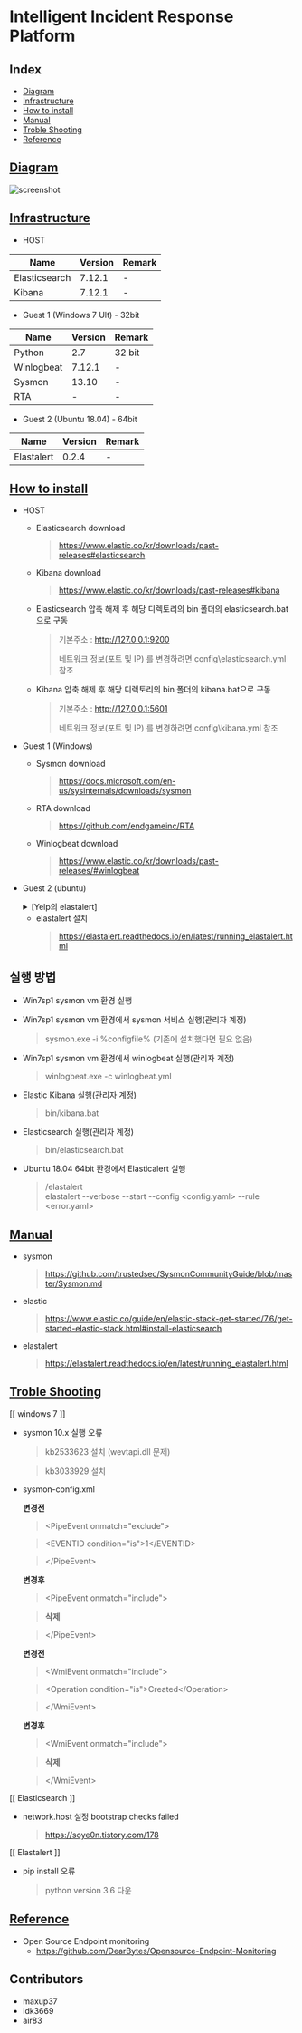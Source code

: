 # Intelligent Incident Response Platform

## Index

* [Diagram](#diagram)
* [Infrastructure](#infrastructure)
* [How to install](#how-to-install)
* [Manual](#manual)
* [Troble Shooting](#troble-shooting)
* [Reference](#reference)

## [Diagram](#index)

   ![screenshot](diagram.PNG)

## [Infrastructure](#index)

* HOST

|Name|Version|Remark|
|-|-|-|
|Elasticsearch|7.12.1|-|
|Kibana|7.12.1|-|

* Guest 1 (Windows 7 Ult) - 32bit

|Name|Version|Remark|
|-|-|-|
|Python|2.7|32 bit|
|Winlogbeat|7.12.1|-|
|Sysmon|13.10|-|
|RTA|-|-|

* Guest 2 (Ubuntu 18.04) - 64bit

|Name|Version|Remark|
|-|-|-|
|Elastalert|0.2.4|-|


## [How to install](#index)

* HOST
	+ Elasticsearch download
		> https://www.elastic.co/kr/downloads/past-releases#elasticsearch

	+ Kibana download
		> https://www.elastic.co/kr/downloads/past-releases#kibana

	+ Elasticsearch 압축 해제 후 해당 디렉토리의 bin 폴더의 elasticsearch.bat으로 구동
		> 기본주소 : http://127.0.0.1:9200
		> 
		> 네트워크 정보(포트 및 IP) 를 변경하려면 config\elasticsearch.yml 참조

	+ Kibana 압축 해제 후 해당 디렉토리의 bin 폴더의 kibana.bat으로 구동
		> 기본주소 : http://127.0.0.1:5601
		> 
		> 네트워크 정보(포트 및 IP) 를 변경하려면 config\kibana.yml 참조
		
* Guest 1 (Windows)
	+ Sysmon download
		> https://docs.microsoft.com/en-us/sysinternals/downloads/sysmon
	
	+ RTA download
		> https://github.com/endgameinc/RTA
	
	+ Winlogbeat download
		> https://www.elastic.co/kr/downloads/past-releases/#winlogbeat

* Guest 2 (ubuntu)

	<details>
  	<summary>[Yelp의 elastalert]</summary>
  	<div markdown="1">
   	 > https://github.com/Yelp/elastalert
  	</div>
	</details>

  - elastalert 설치
    > https://elastalert.readthedocs.io/en/latest/running_elastalert.html


##  실행 방법

* Win7sp1 sysmon vm 환경 실행

* Win7sp1 sysmon vm 환경에서 sysmon 서비스 실행(관리자 계정)
  > sysmon.exe -i %configfile%
    (기존에 설치했다면 필요 없음)

* Win7sp1 sysmon vm 환경에서 winlogbeat 실행(관리자 계정)
  > winlogbeat.exe -c winlogbeat.yml

* Elastic Kibana 실행(관리자 계정)
  > bin/kibana.bat

* Elasticsearch 실행(관리자 계정)
  > bin/elasticsearch.bat

* Ubuntu 18.04 64bit 환경에서 Elasticalert 실행
  >/elastalert  
  >elastalert --verbose --start  --config <config.yaml> --rule <error.yaml>
 
## [Manual](#index)

* sysmon
  > https://github.com/trustedsec/SysmonCommunityGuide/blob/master/Sysmon.md

* elastic
  > https://www.elastic.co/guide/en/elastic-stack-get-started/7.6/get-started-elastic-stack.html#install-elasticsearch

* elastalert
  > https://elastalert.readthedocs.io/en/latest/running_elastalert.html
  
 ## [Troble Shooting](#index)
 [[ windows 7 ]]
 * sysmon 10.x 실행 오류
   > kb2533623 설치 (wevtapi.dll 문제)
   
   > kb3033929 설치

* sysmon-config.xml

  **변경전** 
     
    > \<PipeEvent onmatch="exclude"\>
	
    > \<EVENTID condition="is"\>1\</EVENTID\> 
     
    > \<\/PipeEvent\>
          
   **변경후**   
   
     > \<PipeEvent onmatch="include"\>
			
     >**삭제**
	
     > \</PipeEvent\>
          
   **변경전**
   
     > \<WmiEvent onmatch="include"\>
		
     >    \<Operation condition="is">Created</Operation\> 
            
     > \</WmiEvent\>
           
   **변경후**     
   
     > \<WmiEvent onmatch="include"\>
	
     > **삭제** 
	
     > \</WmiEvent\>
        
[[ Elasticsearch ]] 
* network.host 설정 bootstrap checks failed
  > https://soye0n.tistory.com/178


[[ Elastalert ]]
* pip install 오류
  > python version 3.6 다운

## [Reference](#index)
* Open Source Endpoint monitoring 
  - https://github.com/DearBytes/Opensource-Endpoint-Monitoring 

## Contributors
* maxup37
* idk3669
* air83
